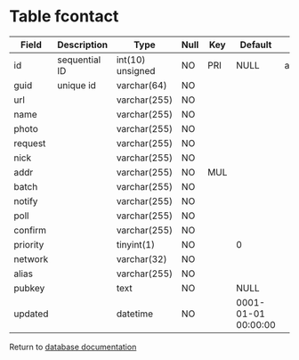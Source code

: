 Table fcontact
==============

| Field    | Description   | Type             | Null | Key | Default             | Extra           |
| -------- | ------------- | ---------------- | ---- | --- | ------------------- | --------------- |
| id       | sequential ID | int(10) unsigned | NO   | PRI | NULL                | auto_increment  |
| guid     | unique id     | varchar(64)      | NO   |     |                     |                 |
| url      |               | varchar(255)     | NO   |     |                     |                 |
| name     |               | varchar(255)     | NO   |     |                     |                 |
| photo    |               | varchar(255)     | NO   |     |                     |                 |
| request  |               | varchar(255)     | NO   |     |                     |                 |
| nick     |               | varchar(255)     | NO   |     |                     |                 |
| addr     |               | varchar(255)     | NO   | MUL |                     |                 |
| batch    |               | varchar(255)     | NO   |     |                     |                 |
| notify   |               | varchar(255)     | NO   |     |                     |                 |
| poll     |               | varchar(255)     | NO   |     |                     |                 |
| confirm  |               | varchar(255)     | NO   |     |                     |                 |
| priority |               | tinyint(1)       | NO   |     | 0                   |                 |
| network  |               | varchar(32)      | NO   |     |                     |                 |
| alias    |               | varchar(255)     | NO   |     |                     |                 |
| pubkey   |               | text             | NO   |     | NULL                |                 |
| updated  |               | datetime         | NO   |     | 0001-01-01 00:00:00 |                 |

Return to [database documentation](help/database)
